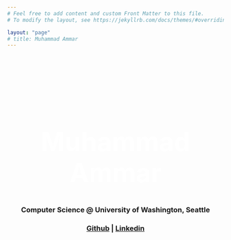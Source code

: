 ```yaml
---
# Feel free to add content and custom Front Matter to this file.
# To modify the layout, see https://jekyllrb.com/docs/themes/#overriding-theme-defaults

layout: "page"
# title: Muhammad Ammar
---
```


<style>
h1 {
  text-align: center;
  font-size: 60px;
  margin-top: 180px;
  color: white
}
h3 {
  text-align: center;
}
body {
  background-image: url('./assets/I90_background.png');
  background-repeat: no-repeat;
  background-attachment: fixed;
  background-position: center;
  background-size: 1920px 845px;
  /* ratiod 1008px 760px */
  /* fixed: 1920px 845px */
  /* covered: 1920px 969px */
}
</style>

<body>
<h1> Muhammad Ammar </h1>
<h3> Computer Science @ University of Washington, Seattle </h3>
<h3> <a href="https://github.com/ammarj0987">Github</a> | <a href="https://www.linkedin.com/in/muhammad-ammar-96776b236/">Linkedin</a> </h3>
</body>